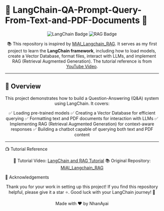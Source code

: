 # 🌟 LangChain-QA-Prompt-Query-From-Text-and-PDF-Documents 🌟

<p align="center">
  <img src="https://img.shields.io/badge/LangChain-Framework-blue?style=for-the-badge" alt="LangChain Badge"/>
  <img src="https://img.shields.io/badge/RAG-Retrieval%20Augmented%20Generation-red?style=for-the-badge" alt="RAG Badge"/>
</p>

<p align="center">
  📚 This repository is inspired by <a href="https://github.com/thangnch/MiAI_Langchain_RAG">MiAI_Langchain_RAG</a>.  
  It serves as my first project to learn the <strong>LangChain framework</strong>, including how to load models, create a Vector Database, format files, interact with LLMs, and implement RAG (Retrieval Augmented Generation).  
  The tutorial reference is from <a href="https://www.youtube.com/watch?v=z1OfI_NOvgI&t=2143s">YouTube Video</a>.
</p>

---

## 🎯 Overview

<p align="center">
  This project demonstrates how to build a Question-Answering (Q&A) system using LangChain. It covers:
</p>

<p align="center">
  ✅ Loading pre-trained models  
  ✅ Creating a Vector Database for efficient querying  
  ✅ Formatting text and PDF documents for interaction with LLMs  
  ✅ Implementing RAG (Retrieval Augmented Generation) for context-aware responses  
  ✅ Building a chatbot capable of querying both text and PDF content  
</p>

---

📺 Tutorial Reference
<p align="center">
🎥 Tutorial Video: <a href="https://www.youtube.com/watch?v=z1OfI_NOvgI&t=2143s">LangChain and RAG Tutorial</a>
📚 Original Repository: <a href="https://github.com/thangnch/MiAI_Langchain_RAG">MiAI_Langchain_RAG</a>
</p>

🙏 Acknowledgements
<p align="center">
Thank you for your work in setting up this project! If you find this repository helpful, please give it a star ⭐.
Good luck with your LangChain journey! 🚀
</p>

<p align="center">
Made with ❤️ by NhanAyai
</p>
